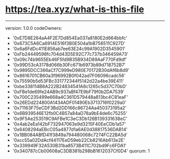 # https://tea.xyz/what-is-this-file
---
version: 1.0.0
codeOwners:
  - '0xE7D8E264aA4F2E7Dd854Ea037a8180E2d664bbfc'
  - '0x673C5A6Ca6914E516f3B0E504a1bB756511C927D'
  - '0x6a6FdDc411E856ab7ee63E24c99A1902D3545901'
  - '0xFb24449598fc704d43D5E92C77c737b346459A73'
  - '0x09c74b9655Eb46F5fd9B35B934D89AaF770Fd9df'
  - '0x99D53cA3178d066b30Fc671b6973b89d718752B7'
  - '0x9895DCC366aCf7C999eD980E70172B30dAf6b8d9'
  - '0x8616701CB60a3f96992B0f042ad7F06096cadc56'
  - '0x75590b5d53FBc331772344f5142d22a4be39E411'
  - '0xbe338114B8A222B24834541A8c1265c5d37C70bD'
  - '0xFBe1de69fe24AB9c937aBf47E9bF79f0b2DA7539'
  - '0x700C235499e668a4C361D579448a813bc4C81eaF'
  - '0x26EDd224800A1434ADF01490Eb3713716f0229a0'
  - '0x71163F75eCDF3Bd2DD166c86724Aa450373195a2'
  - '0x6B939546E12fb0C4B57a84aD78a9bE4de6c75255'
  - '0x9F5Ae253519C9AFBe1C3eC3Db126B139331638eC'
  - '0x4ab2eEa142bF732947063e9d3215F40EeCDb1a57'
  - '0x6408294aEBcC05a4877d1a6AE0d38817536DAB14'
  - '0x1BB084ABfD41f3849a794480068c7274FC22BA5d'
  - '0xcc55a02DdAcf44117EeD59eb22Cb8216Ab613e2E'
  - '0x339949F32A530B31ba8573B411C702bd9Fc6FDA1'
  - '0x340787cCb00608aC3DB381b298bB1612037Cf0D4'
quorum: 1
